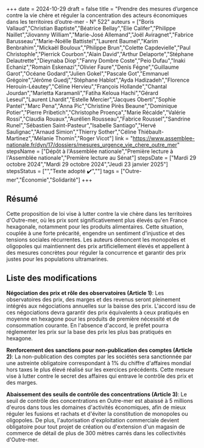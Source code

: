 +++
date = 2024-10-29
draft = false
title = "Prendre des mesures d’urgence contre la vie chère et réguler la concentration des acteurs économiques dans les territoires d’outre-mer - N° 522"
auteurs = ["Boris Vallaud","Christian Baptiste","Béatrice Bellay","Elie Califer","Philippe Naillet","Jiovanny William","Marie-José Allemand","Joël Aviragnet","Fabrice Barusseau","Marie-Noëlle Battistel","Laurent Baumel","Karim Benbrahim","Mickaël Bouloux","Philippe Brun","Colette Capdevielle","Paul Christophle","Pierrick Courbon","Alain David","Arthur Delaporte","Stéphane Delautrette","Dieynaba Diop","Fanny Dombre Coste","Peio Dufau","Inaki Echaniz","Romain Eskenazi","Olivier Faure","Denis Fégne","Guillaume Garot","Océane Godard","Julien Gokel","Pascale Got","Emmanuel Grégoire","Jérôme Guedj","Stéphane Hablot","Ayda Hadizadeh","Florence Herouin-Léautey","Céline Hervieu","François Hollande","Chantal Jourdan","Marietta Karamanli","Fatiha Keloua Hachi","Gérard Leseul","Laurent Lhardit","Estelle Mercier","Jacques Oberti","Sophie Pantel","Marc Pena","Anna Pic","Christine Pirès Beaune","Dominique Potier","Pierre Pribetich","Christophe Proença","Marie Récalde","Valérie Rossi","Claudia Rouaux","Aurélien Rousseau","Fabrice Roussel","Sandrine Runel","Sébastien Saint-Pasteur","Isabelle Santiago","Hervé Saulignac","Arnaud Simion","Thierry Sother","Céline Thiébault-Martinez","Mélanie Thomin","Roger Vicot"]
link = "https://www.assemblee-nationale.fr/dyn/17/dossiers/mesures_urgence_vie_chere_outre_mer"
stepsName = ["Dépôt à l'Assemblée nationale","Première lecture à l'Assemblée nationale","Première lecture au Sénat"]
stepsDate = ["Mardi 29 octobre 2024","Mardi 29 octobre 2024","Jeudi 23 janvier 2025"]
stepsStatus = ["","Texte adopté ✔️",""]
tags = ["Outre-mer","Économie","Solidarité"]
+++

## Résumé

Cette proposition de loi vise à lutter contre la vie chère dans les territoires d'Outre-mer, où les prix sont significativement plus élevés qu'en France hexagonale, notamment pour les produits alimentaires. Cette situation, couplée à une forte précarité, engendre un sentiment d'injustice et des tensions sociales récurrentes. Les auteurs dénoncent les monopoles et oligopoles qui maintiennent des prix artificiellement élevés et appellent à des mesures concrètes pour réguler la concurrence et garantir des prix justes pour les populations ultramarines.

## Liste des modifications

**Négociation des prix et rôle des observatoires (Article 1)**: Les observatoires des prix, des marges et des revenus seront pleinement intégrés aux négociations annuelles sur la baisse des prix. L'accord issu de ces négociations devra garantir des prix équivalents à ceux pratiqués en moyenne en hexagone pour les produits de première nécessité et de consommation courante. En l'absence d'accord, le préfet pourra réglementer les prix sur la base des prix les plus bas pratiqués en hexagone.

**Renforcement des sanctions pour non-publication des comptes (Article 2)**: La non-publication des comptes par les sociétés sera sanctionnée par une astreinte obligatoire correspondant à 1% du chiffre d'affaires mondial hors taxes le plus élevé réalisé sur les exercices précédents. Cette mesure vise à lutter contre le secret des affaires qui entrave le contrôle des prix et des marges.

**Abaissement des seuils de contrôle des concentrations (Article 3)**: Le seuil de contrôle des concentrations en Outre-mer est abaissé à 5 millions d'euros dans tous les domaines d'activités économiques, afin de mieux réguler les fusions et rachats et d'éviter la constitution de monopoles ou oligopoles. De plus, l'autorisation d'exploitation commerciale devient obligatoire pour tout projet de création ou d'extension d'un magasin de commerce de détail de plus de 300 mètres carrés dans les collectivités d'Outre-mer.
